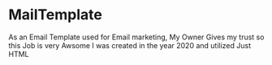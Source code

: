 # MailTemplate
 As an Email Template used for Email marketing, My Owner Gives my trust so this Job is very Awsome I was created in the year 2020 and utilized Just  HTML  
